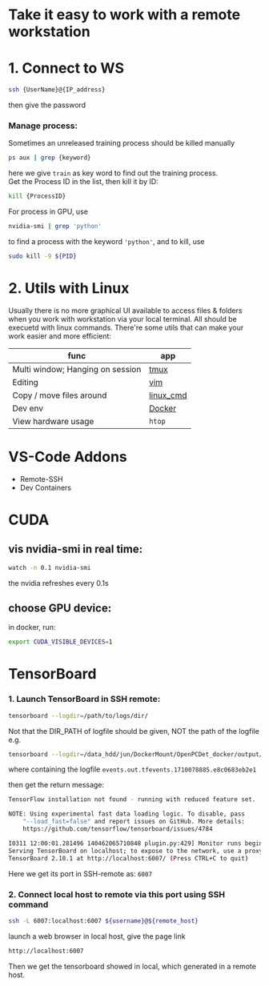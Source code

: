 # Take it easy to work with a remote workstation

# 1. Connect to WS
```bash
ssh {UserName}@{IP_address}
```
then give the password  

### Manage process:
Sometimes an unreleased training process should be killed manually
```bash
ps aux | grep {keyword}
```
here we give `train` as key word to find out the training process.  
Get the Process ID in the list, then kill it by ID:
```bash
kill {ProcessID}
```
For process in GPU, use
```bash
nvidia-smi | grep 'python'
```
to find a process with the keyword `'python'`, and to kill, use
```bash
sudo kill -9 ${PID}
```

# 2. Utils with Linux
Usually there is no more graphical UI available to access files & folders when you work with workstation via your local terminal. All should be execuetd with linux commands. There're some utils that can make your work easier and more efficient:

| func                     | app                       |
| ------------------------ | ------------------------- |
| Multi window; Hanging on session             | [tmux](tmux.md)           |
| Editing                  | [vim](vim.md)           |
| Copy / move files around | [linux_cmd](linux_cmd.md) |
| Dev env                  | [Docker](docker.md)       |
| View hardware usage      | `htop`                    |

# VS-Code Addons
- Remote-SSH
- Dev Containers

# CUDA
## vis nvidia-smi in real time:
```bash
watch -n 0.1 nvidia-smi
```
the nvidia refreshes every 0.1s

## choose GPU device:
in docker, run:
```bash
export CUDA_VISIBLE_DEVICES=1
```

# TensorBoard
### 1. Launch TensorBoard in SSH remote:
```bash
tensorboard --logdir=/path/to/logs/dir/
```
Not that the DIR_PATH of logfile should be given, NOT the path of the logfile  
e.g.
```bash
tensorboard --logdir=/data_hdd/jun/DockerMount/OpenPCDet_docker/output/kitti_models/pv_rcnn_relation_car_class_only/train-CarClass-k16-IP_mlp/20240310-135445/tensorboard/
```
where containing the logfile `events.out.tfevents.1710078885.e8c0683eb2e1`  
  
then get the return message:
```bash
TensorFlow installation not found - running with reduced feature set.

NOTE: Using experimental fast data loading logic. To disable, pass
    "--load_fast=false" and report issues on GitHub. More details:
    https://github.com/tensorflow/tensorboard/issues/4784

I0311 12:00:01.281496 140462065710848 plugin.py:429] Monitor runs begin
Serving TensorBoard on localhost; to expose to the network, use a proxy or pass --bind_all
TensorBoard 2.10.1 at http://localhost:6007/ (Press CTRL+C to quit)
```
Here we get its port in SSH-remote as: `6007`
### 2. Connect local host to remote via this port using SSH command
```bash
ssh -L 6007:localhost:6007 ${username}@${remote_host}
```
launch a web browser in local host, give the page link
```bash
http://localhost:6007
```
Then we get the tensorboard showed in local, which generated in a remote host.
